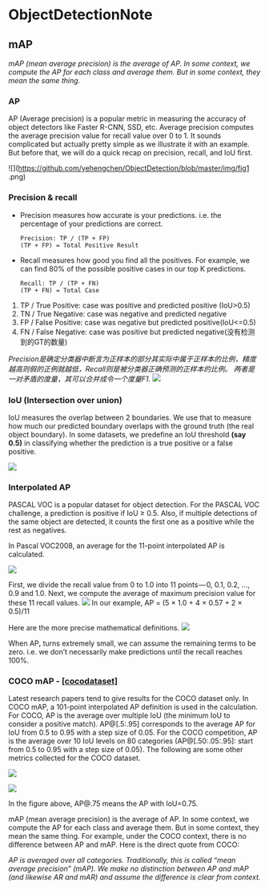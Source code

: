 # ObjectDetectionNote

## mAP
*mAP (mean average precision) is the average of AP. In some context, we compute the AP for each class and average them. But in some context, they mean the same thing.*

### AP
AP (Average precision) is a popular metric in measuring the accuracy of object detectors like Faster R-CNN, SSD, etc. Average precision computes the average precision value for recall value over 0 to 1. It sounds complicated but actually pretty simple as we illustrate it with an example. But before that, we will do a quick recap on precision, recall, and IoU first.

![](https://github.com/yehengchen/ObjectDetection/blob/master/img/fig1 .png)

### Precision & recall

* Precision measures how accurate is your predictions. i.e. the percentage of your predictions are correct.
  
      Precision: TP / (TP + FP)
      (TP + FP) = Total Positive Result
      

* Recall measures how good you find all the positives. For example, we can find 80% of the possible positive cases in our top K predictions.
      
      Recall: TP / (TP + FN)
      (TP + FN) = Total Case
      
      
1. TP / True Positive: case was positive and predicted positive (IoU>0.5)
2. TN / True Negative: case was negative and predicted negative
3. FP / False Positive: case was negative but predicted positive(IoU<=0.5)
4. FN / False Negative: case was positive but predicted negative(没有检测到的GT的数量)
      
*Precision是确定分类器中断言为正样本的部分其实际中属于正样本的比例，精度越高则假的正例就越低，Recall则是被分类器正确预测的正样本的比例。
两者是一对矛盾的度量，其可以合并成令一个度量F1.*
![](https://github.com/yehengchen/ObjectDetection/blob/master/img/F1.png)


### IoU (Intersection over union)
IoU measures the overlap between 2 boundaries. We use that to measure how much our predicted boundary overlaps with the ground truth (the real object boundary). In some datasets, we predefine an IoU threshold __(say 0.5)__ in classifying whether the prediction is a true positive or a false positive.

![](https://github.com/yehengchen/ObjectDetection/blob/master/img/fig2.png)

### Interpolated AP
PASCAL VOC is a popular dataset for object detection. For the PASCAL VOC challenge, a prediction is positive if IoU ≥ 0.5. Also, if multiple detections of the same object are detected, it counts the first one as a positive while the rest as negatives.

In Pascal VOC2008, an average for the 11-point interpolated AP is calculated.

![](https://github.com/yehengchen/ObjectDetection/blob/master/img/fig1-2.jpeg)

First, we divide the recall value from 0 to 1.0 into 11 points — 0, 0.1, 0.2, …, 0.9 and 1.0. Next, we compute the average of maximum precision value for these 11 recall values.
![](https://github.com/yehengchen/ObjectDetection/blob/master/img/fig1-1.jpeg)
In our example, AP = (5 × 1.0 + 4 × 0.57 + 2 × 0.5)/11

Here are the more precise mathematical definitions.
![](https://github.com/yehengchen/ObjectDetection/blob/master/img/ap.png)

When APᵣ turns extremely small, we can assume the remaining terms to be zero. i.e. we don’t necessarily make predictions until the recall reaches 100%. 

### COCO mAP - [[cocodataset]](http://cocodataset.org/#detection-eval)
Latest research papers tend to give results for the COCO dataset only. In COCO mAP, a 101-point interpolated AP definition is used in the calculation. For COCO, AP is the average over multiple IoU (the minimum IoU to consider a positive match). AP@[.5:.95] corresponds to the average AP for IoU from 0.5 to 0.95 with a step size of 0.05. For the COCO competition, AP is the average over 10 IoU levels on 80 categories (AP@[.50:.05:.95]: start from 0.5 to 0.95 with a step size of 0.05). The following are some other metrics collected for the COCO dataset.

![](https://github.com/yehengchen/ObjectDetection/blob/master/img/fig3.png)

![](https://github.com/yehengchen/ObjectDetection/blob/master/img/fig4.png)

In the figure above, AP@.75 means the AP with IoU=0.75.

mAP (mean average precision) is the average of AP. In some context, we compute the AP for each class and average them. But in some context, they mean the same thing. For example, under the COCO context, there is no difference between AP and mAP. Here is the direct quote from COCO:

*AP is averaged over all categories. Traditionally, this is called “mean average precision” (mAP). We make no distinction between AP and mAP (and likewise AR and mAR) and assume the difference is clear from context.*
    
    
